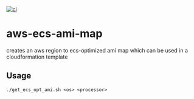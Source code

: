 [![ci](https://github.com/Balou9/aws-ecs-ami-map/workflows/ci/badge.svg)](https://github.com/Balou9/aws-ecs-ami-map/actions/workflows/ci.yml)

# aws-ecs-ami-map

creates an aws region to ecs-optimized ami map which can be used in a cloudformation template

## Usage

```
./get_ecs_opt_ami.sh <os> <processor>
```
